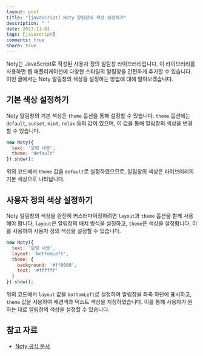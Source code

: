 ```yaml
---
layout: post
title: "[javascript] Noty 알림창의 색상 설정하기"
description: " "
date: 2023-11-01
tags: [javascript]
comments: true
share: true
---
```


Noty는 JavaScript로 작성된 사용자 정의 알림창 라이브러리입니다. 이 라이브러리를 사용하면 웹 애플리케이션에 다양한 스타일의 알림창을 간편하게 추가할 수 있습니다. 이번 글에서는 Noty 알림창의 색상을 설정하는 방법에 대해 알아보겠습니다.

## 기본 색상 설정하기

Noty 알림창의 기본 색상은 `theme` 옵션을 통해 설정할 수 있습니다. `theme` 옵션에는 `default`, `sunset`, `mint`, `relax` 등의 값이 있으며, 이 값을 통해 알림창의 색상을 변경할 수 있습니다.

```javascript
new Noty({
  text: '알림 내용',
  theme: 'default'
}).show();
```

위의 코드에서 `theme` 값을 `default`로 설정하였으므로, 알림창의 색상은 라이브러리의 기본 색상으로 나타납니다.

## 사용자 정의 색상 설정하기

Noty 알림창의 색상을 완전히 커스터마이징하려면 `layout`과 `theme` 옵션을 함께 사용해야 합니다. `layout`은 알림창의 배치 방식을 설정하고, `theme`은 색상을 설정합니다. 이를 사용하여 사용자 정의 색상을 설정할 수 있습니다.

```javascript
new Noty({
  text: '알림 내용',
  layout: 'bottomLeft',
  theme: {
    background: '#ff0000',
    text: '#ffffff'
  }
}).show();
```

위의 코드에서 `layout` 값을 `bottomLeft`로 설정하여 알림창을 좌측 하단에 표시하고, `theme` 값을 사용하여 배경색과 텍스트 색상을 지정하였습니다. 이를 통해 사용자가 원하는 대로 알림창의 색상을 설정할 수 있습니다.

## 참고 자료

- [Noty 공식 문서](https://ned.im/noty/#/themes)